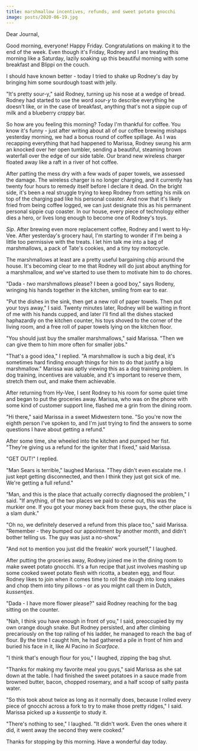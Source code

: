```yaml
---
title: marshmallow incentives, refunds, and sweet potato gnocchi
image: posts/2020-06-19.jpg
---
```


Dear Journal,

Good morning, everyone!  Happy Friday.  Congratulations on making it
to the end of the week.  Even though it's Friday, Rodney and I are
treating this morning like a Saturday, lazily soaking up this
beautiful morning with some breakfast and Blippi on the couch.

I should have known better - today I tried to shake up Rodney's day by
bringing him some sourdough toast with jelly.

"It's pretty sour-y," said Rodney, turning up his nose at a wedge of
bread.  Rodney had started to use the word _sour-y_ to describe
everything he doesn't like, or in the case of breakfast, anything
that's not a sippie cup of milk and a blueberry _crappy_ bar.

So how are you feeling this morning?  Today I'm thankful for coffee.
You know it's funny - just after writing about all of our coffee
brewing mishaps yesterday morning, we had a bonus round of coffee
spillage.  As I was recapping everything that had happened to Marissa,
Rodney swung his arm an knocked over her open tumbler, sending a
beautiful, steaming brown waterfall over the edge of our side table.
Our brand new wireless charger floated away like a raft in a river of
hot coffee.

After patting the mess dry with a few wads of paper towels, we
assessed the damage.  The wireless charger is no longer charging, and
it currently has twenty four hours to remedy itself before I declare
it dead.  On the bright side, it's been a real struggle trying to keep
Rodney from setting his milk on top of the charging pad like his
personal coaster.  And now that it's likely fried from being coffee
logged, we can just designate this as his permanent personal sippie
cup coaster.  In our house, every piece of technology either dies a
hero, or lives long enough to become one of Rodney's toys.

_Sip_.  After brewing even more replacement coffee, Rodney and I went
to Hy-Vee.  After yesterday's grocery haul, I'm starting to wonder if
I'm being a little too permissive with the treats.  I let him talk me
into a bag of marshmallows, a pack of Tate's cookies, and a tiny toy
motorcycle.

The marshmallows at least are a pretty useful bargaining chip around
the house.  It's becoming clear to me that Rodney will do just about
anything for a marshmallow, and we've started to use them to motivate
him to do chores.

"Dada - _two_ marshmallows please?  I been a good boy," says Rodeny,
wringing his hands together in the kitchen, smiling from ear to ear.

"Put the dishes in the sink, then get a new roll of paper towels.
Then put your toys away," I said.  Twenty minutes later, Rodney will
be waiting in front of me with his hands cupped, and later I'll find
all the dishes stacked haphazardly on the kitchen counter, his toys
shoved to the corner of the living room, and a free roll of paper
towels lying on the kitchen floor.

"You should just buy the smaller marshmallows," said Marissa.  "Then
we can give them to him more often for smaller jobs."

"That's a good idea," I replied.  "A marshmallow is such a big deal,
it's sometimes hard finding _enough_ things for him to do that justify
a big marshmallow."  Marissa was aptly viewing this as a dog training
problem.  In dog training, incentives are valuable, and it's important
to reserve them, stretch them out, and make them achievable.

After returning from Hy-Vee, I sent Rodney to his room for some quiet
time and began to put the groceries away.  Marissa, who was on the
phone with some kind of customer support line, flashed me a grin from
the dining room.

"Hi there," said Marissa in a sweet Midwestern tone.  "So you're now
the eighth person I've spoken to, and I'm just trying to find the
answers to some questions I have about getting a refund."

After some time, she wheeled into the kitchen and pumped her fist.
"They're giving us a refund for the igniter that I fixed," said
Marissa.

"GET OUT!" I replied.

"Man Sears is terrible," laughed Marissa.  "They didn't even escalate
me.  I just kept getting disconnected, and then I think they just got
sick of me.  We're getting a full refund."

"Man, and this is the place that actually correctly diagnosed the
problem," I said.  "If anything, of the two places we paid to come
out, this was the murkier one.  If you got your money back from these
guys, the other place is a slam dunk."

"Oh no, we definitely deserved a refund from this place too," said
Marissa.  "Remember - they bumped our appointment by another month,
and didn't bother telling us.  The guy was just a no-show."

"And not to mention you just did the freakin' work yourself," I
laughed.

After putting the groceries away, Rodney joined me in the dining room
to make sweet potato gnocchi.  It's a fun recipe that just involves
mashing up some cooked sweet potato flesh with ricotta, a beaten egg,
and flour.  Rodney likes to join when it comes time to roll the dough
into long snakes and chop them into tiny pillows - or as you might
call them in Dutch, _kussentjes_.

"Dada - I have more flower please?" said Rodney reaching for the bag
sitting on the counter.

"Nah, I think you have enough in front of you," I said, preoccupied by
my own orange dough snake.  But Rodney persisted, and after climbing
precariously on the top railing of his ladder, he managed to reach the
bag of flour.  By the time I caught him, he had gathered a pile in
front of him and buried his face in it, like Al Pacino in _Scarface_.

"I think that's enough flour for you," I laughed, zipping the bag
shut.

"Thanks for making my favorite meal you guys," said Marissa as she sat
down at the table.  I had finished the sweet potatoes in a sauce made
from browned butter, bacon, chopped rosemary, and a half scoop of
salty pasta water.

"So this took about twice as long as it normally does, because I
rolled every piece of gnocchi across a fork to try to make those
pretty ridges," I said.  Marissa picked up a _kussentje_ to study it.

"There's nothing to see," I laughed.  "It didn't work.  Even the ones
where it did, it went away the second they were cooked."

Thanks for stopping by this morning.  Have a wonderful day today.
